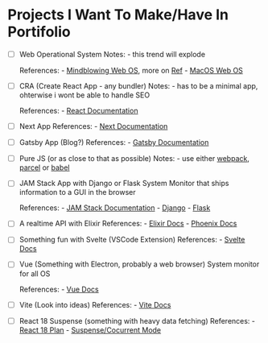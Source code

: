 # Projects I Want To Make/Have In Portifolio

- [ ] Web Operational System
	Notes:
		- this trend will explode

	References:
		- [Mindblowing Web OS](https://rauno.me/), more on [Ref](https://www.instagram.com/p/CYBoLtygJ9j/)
		- [MacOS Web OS](https://macos.vercel.app/)

- [ ] CRA (Create React App - any bundler)
	Notes:
		- has to be a minimal app, ohterwise i wont be able to handle SEO
	
	References:
		- [React Documentation](https://reactjs.org/)

- [ ] Next App
	References:
		- [Next Documentation](https://nextjs.org/)

- [ ] Gatsby App (Blog?)
	References:
		- [Gatsby Documentation](https://www.gatsbyjs.com/)

- [ ] Pure JS (or as close to that as possible)
	Notes:
		- use either [webpack](https://webpack.js.org/), [parcel](https://parceljs.org/) or [babel](https://babeljs.io/)

- [ ] JAM Stack App with Django or Flask
	System Monitor that ships information to a GUI in the browser

	References:
		- [JAM Stack Documentation](https://jamstack.org/)
		- [Django](https://www.djangoproject.com/)
		- [Flask](https://flask.palletsprojects.com/en/2.0.x/)

- [ ] A realtime API with Elixir
	References:
		- [Elixir Docs](https://elixir-lang.org/)
		- [Phoenix Docs](https://www.phoenixframework.org/)

- [ ] Something fun with Svelte (VSCode Extension)
	References:
		- [Svelte Docs](https://svelte.dev/)

- [ ] Vue (Something with Electron, probably a web browser)
	System monitor for all OS

	References:
		- [Vue Docs](https://vuejs.org/)

- [ ] Vite (Look into ideas)
	References:
		- [Vite Docs](https://vitejs.dev/)

- [ ] React 18 Suspense (something with heavy data fetching)
	References:
		- [React 18 Plan](https://reactjs.org/blog/2021/06/08/the-plan-for-react-18.html)
		- [Suspense/Cocurrent Mode](https://reactjs.org/docs/concurrent-mode-suspense.html)
 
